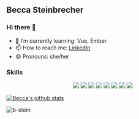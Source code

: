 ## Becca Steinbrecher
### Hi there 👋
- 🌱 I’m currently learning: Vue, Ember
- 📫 How to reach me: [LinkedIn](https://www.linkedin.com/in/becca-steinbrecher/)
- 😄 Pronouns: she/her

### Skills
<p align="center">
  <img src="https://img.shields.io/badge/javascript%20-%23323330.svg?&style=for-the-badge&logo=javascript&logoColor=%23F7DF1E" />
  <img src="https://img.shields.io/badge/typescript%20-%23007ACC.svg?&style=for-the-badge&logo=typescript&logoColor=white" />
  <img src="https://img.shields.io/badge/node.js%20-%2343853D.svg?&style=for-the-badge&logo=node.js&logoColor=white" />
  <img src="https://img.shields.io/badge/html5%20-%23E34F26.svg?&style=for-the-badge&logo=html5&logoColor=white" />
  <img src="https://img.shields.io/badge/css3%20-%231572B6.svg?&style=for-the-badge&logo=css3&logoColor=white" />
  <img src="https://img.shields.io/badge/react%20-%2320232a.svg?&style=for-the-badge&logo=react&logoColor=%2361DAFB" />
  <img src="https://img.shields.io/badge/redux%20-%23593d88.svg?&style=for-the-badge&logo=redux&logoColor=white" />
  <img src="https://img.shields.io/badge/express.js%20-%23404d59.svg?&style=for-the-badge" />
</p>


[![Becca's github stats](https://github-readme-stats.vercel.app/api?username=b-stein&theme=gruvbox)](https://github.com/anuraghazra/github-readme-stats)
<p><img align="left" src="https://github-readme-stats.vercel.app/api/top-langs/?username=b-stein&layout=compact" alt="b-stein" /></p>

